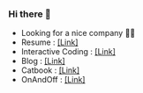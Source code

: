 ### Hi there 👋
- Looking for a nice company 🔭🤔 
- Resume : [[Link]](https://imki123.github.io/resume.pdf)
- Interactive Coding : [[Link]](https://imki123.github.io/example_code)   
- Blog : [[Link]](https://imki123.github.io)
- Catbook : [[Link]](https://imki123.github.io/catbook)
- OnAndOff : [[Link]](https://imki123.github.io/onandoff)   

<!--
**imki123/imki123** is a ✨ _special_ ✨ repository because its `README.md` (this file) appears on your GitHub profile.

Here are some ideas to get you started:

- 🔭 I’m currently working on ...
- 🌱 I’m currently learning ...
- 👯 I’m looking to collaborate on ...
- 🤔 I’m looking for help with ...
- 💬 Ask me about ...
- 📫 How to reach me: ...
- 😄 Pronouns: ...
- ⚡ Fun fact: ...
-->
